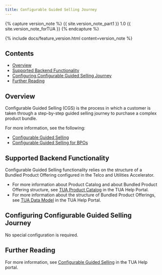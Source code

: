 ```yaml
---
title: Configurable Guided Selling Journey
---
```


{% capture version_note %}
{{ site.version_note_part1 }} 1.0 {{ site.version_note_forTUA }}
{% endcapture %}

{% include docs/feature_version.html content=version_note %}

## Contents

- [Overview](#overview)
- [Supported Backend Functionality](#supported-backend-functionality)
- [Configuring Configurable Guided Selling Journey](#configuring-configurable-guided-selling-journey)
- [Further Reading](#further-reading)

## Overview

Configurable Guided Selling (CGS) is the process in which a customer is taken through a step-by-step guided selling journey to purchase a complex product bundle. 

For more information, see the following:
- [Configurable Guided Selling](https://help.sap.com/viewer/32f0086927f44c9ab1199f1dab8833cd/2007/en-US/fa22e16db2524c0bb9b12c6102ba1b5d.html)
- [Configurable Guided Selling for BPOs](https://help.sap.com/viewer/32f0086927f44c9ab1199f1dab8833cd/2007/en-US/464d4b03d91442e9ac95f69808895a39.html)

## Supported Backend Functionality

Configurable Guided Selling functionality relies on the structure of a Bundled Product Offering configured in the Telco and Utilities Accelerator.
- For more information about Product Catalog and about Bundled Product Offering structure, see [TUA Product Catalog](https://help.sap.com/viewer/32f0086927f44c9ab1199f1dab8833cd/2007/en-US/552515309dd545e7b7878eb081b56453.html) in the TUA Help Portal.
- For more information about the structure of Bundled Product Offerings, see [TUA Data Model](https://help.sap.com/viewer/c762d9007c5c4f38bafbe4788446983e/2007/en-US/8e39b671bd224dd9aa59d77890223cf4.html) in the TUA Help Portal.

## Configuring Configurable Guided Selling Journey

No special configuration is required.

## Further Reading

For more information, see [Configurable Guided Selling](https://help.sap.com/viewer/32f0086927f44c9ab1199f1dab8833cd/2007/en-US/fa22e16db2524c0bb9b12c6102ba1b5d.html) in the TUA Help portal.